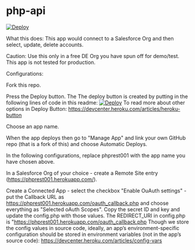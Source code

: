 # php-api
<a href="https://heroku.com/deploy">
  <img src="https://www.herokucdn.com/deploy/button.svg" alt="Deploy">
</a>


What this does: This app would connect to a Salesforce Org and then select, update, delete accounts.

Caution: Use this only in a free DE Org you have spun off for demo/test. This app is not tested for production.

Configurations:

Fork this repo.

Press the Deploy button. The The deploy button is created by putting in the following lines of code in this readme:
<a href="https://heroku.com/deploy"><img src="https://www.herokucdn.com/deploy/button.svg" alt="Deploy"></a>
To read more about other options in Deploy Button: https://devcenter.heroku.com/articles/heroku-button

Choose an app name.

When the app deploys then go to "Manage App" and link your own GitHub repo (that is a fork of this) and choose Automatic Deploys.

In the following configurations, replace phprest001 with the app name you have chosen above.


In a Salesforce Org of your choice - create a Remote Site entry (https://phprest001.herokuapp.com/).

Create a Connected App - select the checkbox "Enable OuAuth settings" - put the Callback URL as https://phprest001.herokuapp.com/oauth_callback.php and choose everything as "Selected oAuth Scopes". Copy the secret ID and key and update the config.php with those values. The REDIRECT_URI in config.php is  "https://phprest001.herokuapp.com/oauth_callback.php Though we store the config values in source code, ideally, an app’s environment-specific configuration should be stored in environment variables (not in the app’s source code): https://devcenter.heroku.com/articles/config-vars

